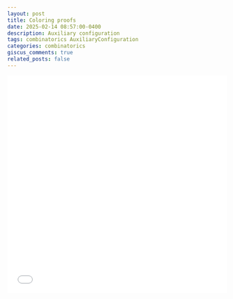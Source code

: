 ```yaml
---
layout: post
title: Coloring proofs
date: 2025-02-14 08:57:00-0400
description: Auxiliary configuration
tags: combinatorics AuxiliaryConfiguration
categories: combinatorics
giscus_comments: true
related_posts: false
---
```


<iframe src="{{ site.baseurl }}/assets/pdf/Combinatorics/AuxConfig.pdf" width="100%" height="500" frameborder="no" border="0" marginwidth="0" marginheight="0"></iframe>